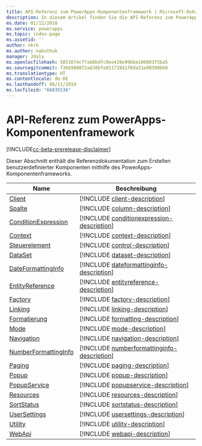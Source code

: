 ```yaml
---
title: API-Referenz zum PowerApps-Komponentenframework | Microsoft-Dokumentation
description: In diesem Artikel finden Sie die API-Referenz zum PowerApps-Komponentenframework.
ms.date: 01/12/2018
ms.service: powerapps
ms.topic: index-page
ms.assetid: ''
author: nkrb
ms.author: nabuthuk
manager: Jdaly
ms.openlocfilehash: 5851074cffa68bdfc0ee428e99bba100803f5ba5
ms.sourcegitcommit: f36b9888f2a638bfe81172841f0da31e90390bb8
ms.translationtype: HT
ms.contentlocale: de-DE
ms.lasthandoff: 06/11/2019
ms.locfileid: "66835536"
---
```

# <a name="powerapps-component-framework-api-reference"></a>API-Referenz zum PowerApps-Komponentenframework

[!INCLUDE[cc-beta-prerelease-disclaimer](../../../includes/cc-beta-prerelease-disclaimer.md)]

Dieser Abschnitt enthält die Referenzdokumentation zum Erstellen benutzerdefinierter Komponenten mithilfe des PowerApps-Komponentenframeworks.

|Name|Beschreibung|
|----|-----------|
|[Client](client.md)|[!INCLUDE [client-description](includes/client-description.md)]|
|[Spalte](column.md)|[!INCLUDE [column-description](includes/column-description.md)]|
|[ConditionExpression](conditionexpression.md)|[!INCLUDE [conditionexpression-description](includes/conditionexpression-description.md)]|
|[Context](context.md)|[!INCLUDE [context-description](includes/context-description.md)]|
|[Steuerelement](control.md)|[!INCLUDE [control-description](includes/control-description.md)]|
|[DataSet](dataset.md)|[!INCLUDE [dataset-description](includes/dataset-description.md)]|
|[DateFormattingInfo](dateformattinginfo.md)|[!INCLUDE [dateformattinginfo-description](includes/dateformattinginfo-description.md)]|
|[EntityReference](entityreference.md)|[!INCLUDE [entityreference-description](includes/entityreference-description.md)]|
|[Factory](factory.md)|[!INCLUDE [factory-description](includes/factory-description.md)]|
|[Linking](linking.md)|[!INCLUDE [linking-description](includes/linking-description.md)]|
|[Formatierung](formatting.md)|[!INCLUDE [formatting-description](includes/formatting-description.md)]|
|[Mode](mode.md)|[!INCLUDE [mode-description](includes/mode-description.md)]|
|[Navigation](navigation.md)|[!INCLUDE [navigation-description](includes/navigation-description.md)]|
|[NumberFormattingInfo](numberformattinginfo.md)|[!INCLUDE [numberformattinginfo-description](includes/numberformattinginfo-description.md)]|
|[Paging](paging.md)|[!INCLUDE [paging-description](includes/paging-description.md)]|
|[Popup](popup.md)|[!INCLUDE [popup-description](includes/popup-description.md)]|
|[PopupService](popupservice.md)|[!INCLUDE [popupservice-description](includes/popupservice-description.md)]|
|[Resources](resources.md)|[!INCLUDE [resources-description](includes/resources-description.md)]|
|[SortStatus](sortstatus.md)|[!INCLUDE [sortstatus-description](includes/sortstatus-description.md)]|
|[UserSettings](usersettings.md)|[!INCLUDE [usersettings-description](includes/usersettings-description.md)]|
|[Utility](utility.md)|[!INCLUDE [utility-description](includes/utility-description.md)]|
|[WebApi](webapi.md)|[!INCLUDE [webapi-description](includes/webapi-description.md)]|
